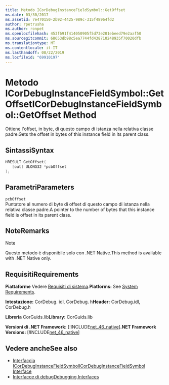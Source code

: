 ```yaml
---
title: Metodo ICorDebugInstanceFieldSymbol::GetOffset
ms.date: 03/30/2017
ms.assetid: 7e470150-2b92-4425-989c-315f48964fd2
author: rpetrusha
ms.author: ronpet
ms.openlocfilehash: 453f691f414050905f5d73e201ebeed79e2aaf50
ms.sourcegitcommit: 68653db98c5ea7744fd438710248935f70020dfb
ms.translationtype: MT
ms.contentlocale: it-IT
ms.lasthandoff: 08/22/2019
ms.locfileid: "69910197"
---
```

# <a name="icordebuginstancefieldsymbolgetoffset-method"></a><span data-ttu-id="a4c7c-102">Metodo ICorDebugInstanceFieldSymbol::GetOffset</span><span class="sxs-lookup"><span data-stu-id="a4c7c-102">ICorDebugInstanceFieldSymbol::GetOffset Method</span></span>
<span data-ttu-id="a4c7c-103">Ottiene l'offset, in byte, di questo campo di istanza nella relativa classe padre.</span><span class="sxs-lookup"><span data-stu-id="a4c7c-103">Gets the offset in bytes of this instance field in its parent class.</span></span>  
  
## <a name="syntax"></a><span data-ttu-id="a4c7c-104">Sintassi</span><span class="sxs-lookup"><span data-stu-id="a4c7c-104">Syntax</span></span>  
  
```cpp  
HRESULT GetOffset(  
   [out] ULONG32 *pcbOffset  
);  
```  
  
## <a name="parameters"></a><span data-ttu-id="a4c7c-105">Parametri</span><span class="sxs-lookup"><span data-stu-id="a4c7c-105">Parameters</span></span>  
 `pcbOffset`  
 <span data-ttu-id="a4c7c-106">Puntatore al numero di byte di offset di questo campo di istanza nella relativa classe padre.</span><span class="sxs-lookup"><span data-stu-id="a4c7c-106">A pointer to the number of bytes that this instance field is offset in its parent class.</span></span>  
  
## <a name="remarks"></a><span data-ttu-id="a4c7c-107">Note</span><span class="sxs-lookup"><span data-stu-id="a4c7c-107">Remarks</span></span>  
  
> [!NOTE]
> <span data-ttu-id="a4c7c-108">Questo metodo è disponibile solo con .NET Native.</span><span class="sxs-lookup"><span data-stu-id="a4c7c-108">This method is available with .NET Native only.</span></span>  
  
## <a name="requirements"></a><span data-ttu-id="a4c7c-109">Requisiti</span><span class="sxs-lookup"><span data-stu-id="a4c7c-109">Requirements</span></span>  
 <span data-ttu-id="a4c7c-110">**Piattaforme** Vedere [Requisiti di sistema](../../../../docs/framework/get-started/system-requirements.md).</span><span class="sxs-lookup"><span data-stu-id="a4c7c-110">**Platforms:** See [System Requirements](../../../../docs/framework/get-started/system-requirements.md).</span></span>  
  
 <span data-ttu-id="a4c7c-111">**Intestazione:** CorDebug. idl, CorDebug. h</span><span class="sxs-lookup"><span data-stu-id="a4c7c-111">**Header:** CorDebug.idl, CorDebug.h</span></span>  
  
 <span data-ttu-id="a4c7c-112">**Libreria** CorGuids.lib</span><span class="sxs-lookup"><span data-stu-id="a4c7c-112">**Library:** CorGuids.lib</span></span>  
  
 <span data-ttu-id="a4c7c-113">**Versioni di .NET Framework:** [!INCLUDE[net_46_native](../../../../includes/net-46-native-md.md)]</span><span class="sxs-lookup"><span data-stu-id="a4c7c-113">**.NET Framework Versions:** [!INCLUDE[net_46_native](../../../../includes/net-46-native-md.md)]</span></span>  
  
## <a name="see-also"></a><span data-ttu-id="a4c7c-114">Vedere anche</span><span class="sxs-lookup"><span data-stu-id="a4c7c-114">See also</span></span>

- [<span data-ttu-id="a4c7c-115">Interfaccia ICorDebugInstanceFieldSymbol</span><span class="sxs-lookup"><span data-stu-id="a4c7c-115">ICorDebugInstanceFieldSymbol Interface</span></span>](../../../../docs/framework/unmanaged-api/debugging/icordebuginstancefieldsymbol-interface.md)
- [<span data-ttu-id="a4c7c-116">Interfacce di debug</span><span class="sxs-lookup"><span data-stu-id="a4c7c-116">Debugging Interfaces</span></span>](../../../../docs/framework/unmanaged-api/debugging/debugging-interfaces.md)
